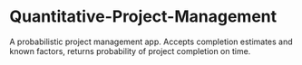 # Quantitative-Project-Management
A probabilistic project management app. Accepts completion estimates and known factors, returns probability of project completion on time. 
